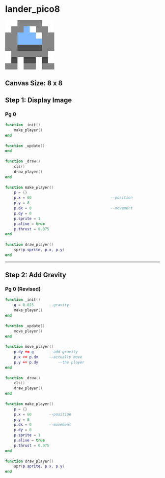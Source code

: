 # lander_pico8

![](lander_sprite.png)

Canvas Size: 8 x 8 
---

## Step 1: Display Image

### Pg 0

```lua
function _init()
	make_player()
end

function _update()
end

function _draw()
	cls()
	draw_player()
end

function make_player()
	p = {}
	p.x = 60									--position
	p.y = 8
	p.dx = 0									--movement
	p.dy = 0
	p.sprite = 1
	p.alive = true
	p.thrust = 0.075
end

function draw_player()
	spr(p.sprite, p.x, p.y)
end
```

---

## Step 2: Add Gravity

### Pg 0 (Revised)

```lua
function _init()
	g = 0.025 		--gravity
	make_player()
end

function _update()
	move_player()
end

function move_player()
	p.dy += g 		--add gravity
	p.x += p.dx		--actually move
	p.y += p.dy 		--the player
end

function _draw()
	cls()
	draw_player()
end

function make_player()
	p = {}
	p.x = 60		--position
	p.y = 8
	p.dx = 0		--movement
	p.dy = 0
	p.sprite = 1
	p.alive = true
	p.thrust = 0.075
end

function draw_player()
	spr(p.sprite, p.x, p.y)
end
```
